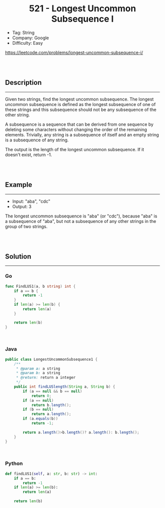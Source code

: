 # <center>521 - Longest Uncommon Subsequence I</center> 


* Tag: String
* Company: Google
* Difficulty: Easy

https://leetcode.com/problems/longest-uncommon-subsequence-i/

<br></br>



## Description
----
Given two strings, find the longest uncommon subsequence. The longest uncommon subsequence is defined as the longest subsequence of one of these strings and this subsequence should not be any subsequence of the other string.

A subsequence is a sequence that can be derived from one sequence by deleting some characters without changing the order of the remaining elements. Trivially, any string is a subsequence of itself and an empty string is a subsequence of any string.

The output is the length of the longest uncommon subsequence. If it doesn't exist, return -1.

<br></br>



## Example
----
* Input: "aba", "cdc"
* Output: 3

The longest uncommon subsequence is "aba" (or "cdc"), because "aba" is a subsequence of "aba", but not a subsequence of any other strings in the group of two strings.

<br></br>



## Solution
----
### Go
```go
func FindLUS1(a, b string) int {
	if a == b {
		return -1
	}
	if len(a) >= len(b) {
		return len(a)
	}

	return len(b)
}
```

<br>


### Java
```java
public class LongestUncommonSubsequence1 {
	/**
     * @param a: a string
     * @param b: a string
     * @return: return a integer
     */
    public int findLUSlength(String a, String b) {
    	if (a == null && b == null)
    		return 0;
    	if (a == null)
    		return b.length();
    	if (b == null)
    		return a.length();
        if (a.equals(b))
        	return -1;
        
        return a.length()>b.length()? a.length(): b.length();
    }
}
```

<br>


### Python
```python
def findLUS1(self, a: str, b: str) -> int:
    if a == b:
        return -1
    if len(a) >= len(b):
        return len(a)
        
    return len(b)
```